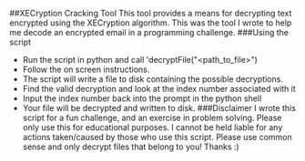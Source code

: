 ##XECryption Cracking Tool
This tool provides a means for decrypting text encrypted using the XECryption algorithm.
This was the tool I wrote to help me decode an encrypted email in a programming challenge.
###Using the script
- Run the script in python and call 'decryptFile("<path_to_file>")
- Follow the on screen instructions.
- The script will write a file to disk containing the possible decryptions.
- Find the valid decryption and look at the index number associated with it
- Input the index number back into the prompt in the python shell
- Your file will be decrypted and written to disk.
###Disclaimer
I wrote this script for a fun challenge, and an exercise in problem solving.
Please only use this for educational purposes. I cannot be held liable for any actions taken/caused by those who use this script.
Please use common sense and only decrypt files that belong to you! Thanks :)

